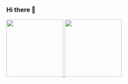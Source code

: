 ### Hi there 👋

<!--
**thigs0/thigs0** is a ✨ _special_ ✨ repository because its `README.md` (this file) appears on your GitHub profile.

Here are some ideas to get you started:

- 🔭 I’m currently working on ...
- 🌱 I’m currently learning ...
- 👯 I’m looking to collaborate on ...
- 🤔 I’m looking for help with ...
- 💬 Ask me about ...
- 📫 How to reach me: ...
- 😄 Pronouns: ...
- ⚡ Fun fact: ...
-->

<div>
<a href="https://github.com/thigs0">
<img loading="lazy" height="150em" src="https://github-readme-stats.vercel.app/api/top-langs/?username=thigs0&layout=compact&langs_count=7&theme=dracula"/>
<img loading="lazy" height="150em" src="https://github-readme-stats.vercel.app/api?username=thigs0&show_icons=true&theme=dracula&count_private=true"/>
</div>
